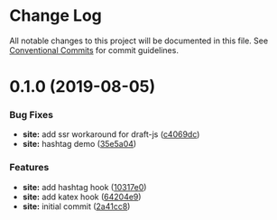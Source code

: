 # Change Log

All notable changes to this project will be documented in this file.
See [Conventional Commits](https://conventionalcommits.org) for commit guidelines.

# 0.1.0 (2019-08-05)


### Bug Fixes

* **site:** add ssr workaround for draft-js ([c4069dc](https://github.com/MunifTanjim/draft-js-modules/commit/c4069dc))
* **site:** hashtag demo ([35e5a04](https://github.com/MunifTanjim/draft-js-modules/commit/35e5a04))


### Features

* **site:** add hashtag hook ([10317e0](https://github.com/MunifTanjim/draft-js-modules/commit/10317e0))
* **site:** add katex hook ([64204e9](https://github.com/MunifTanjim/draft-js-modules/commit/64204e9))
* **site:** initial commit ([2a41cc8](https://github.com/MunifTanjim/draft-js-modules/commit/2a41cc8))
